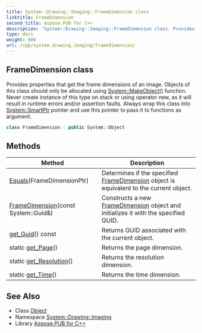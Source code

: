 ```yaml
---
title: System::Drawing::Imaging::FrameDimension class
linktitle: FrameDimension
second_title: Aspose.PUB for C++
description: 'System::Drawing::Imaging::FrameDimension class. Provides properties that get the frame dimensions of an image. Objects of this class should only be allocated using System::MakeObject() function. Never create instance of this type on stack or using operator new, as it will result in runtime errors and/or assertion faults. Always wrap this class into System::SmartPtr pointer and use this pointer to pass it to functions as argument in C++.'
type: docs
weight: 800
url: /cpp/system.drawing.imaging/framedimension/
---
```

## FrameDimension class


Provides properties that get the frame dimensions of an image. Objects of this class should only be allocated using [System::MakeObject()](../../system/makeobject/) function. Never create instance of this type on stack or using operator new, as it will result in runtime errors and/or assertion faults. Always wrap this class into [System::SmartPtr](../../system/smartptr/) pointer and use this pointer to pass it to functions as argument.

```cpp
class FrameDimension : public System::Object
```

## Methods

| Method | Description |
| --- | --- |
| [Equals](./equals/)(FrameDimensionPtr) | Determines if the specified [FrameDimension](./) object is equivalent to the current object. |
| [FrameDimension](./framedimension/)(const System::Guid\&) | Constructs a new [FrameDimension](./) object and initializes it with the specified GUID. |
| [get_Guid](./get_guid/)() const | Returns GUID associated with the current object. |
| static [get_Page](./get_page/)() | Returns the page dimension. |
| static [get_Resolution](./get_resolution/)() | Returns the resolution dimension. |
| static [get_Time](./get_time/)() | Returns the time dimension. |
## See Also

* Class [Object](../../system/object/)
* Namespace [System::Drawing::Imaging](../)
* Library [Aspose.PUB for C++](../../)
